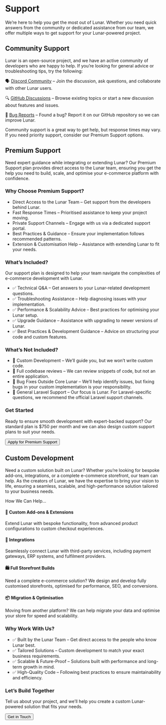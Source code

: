# Support

We’re here to help you get the most out of Lunar. Whether you need quick answers from the community or dedicated 
assistance from our team, we offer multiple ways to get support for your Lunar-powered project.

## Community Support

Lunar is an open-source project, and we have an active community of developers who are happy to help. If you’re looking for general advice or troubleshooting tips, try the following:

🗣️ [Discord Community](https://discord.gg/v6qVWaf) – Join the discussion, ask questions, and collaborate with other Lunar users.

🔍 [GitHub Discussions](https://github.com/lunarphp/lunar/discussions) – Browse existing topics or start a new discussion about features and issues.

🐛 [Bug Reports](https://github.com/lunarphp/lunar/issues) – Found a bug? Report it on our GitHub repository so we can improve Lunar.

Community support is a great way to get help, but response times may vary. If you need priority support, consider our Premium Support options.

## Premium Support

Need expert guidance while integrating or extending Lunar? Our Premium Support plan provides direct access to the Lunar 
team, ensuring you get the help you need to build, scale, and optimise your e-commerce platform with confidence.

### Why Choose Premium Support?
- Direct Access to the Lunar Team – Get support from the developers behind Lunar.
- Fast Response Times – Prioritised assistance to keep your project moving.
- Private Support Channels – Engage with us via a dedicated support portal.
- Best Practices & Guidance – Ensure your implementation follows recommended patterns.
- Extension & Customisation Help – Assistance with extending Lunar to fit your needs.

### What’s Included?

Our support plan is designed to help your team navigate the complexities of e-commerce development with Lunar.

- ✅ Technical Q&A – Get answers to your Lunar-related development questions.
- ✅ Troubleshooting Assistance – Help diagnosing issues with your implementation.
- ✅ Performance & Scalability Advice – Best practices for optimising your Lunar setup.
- ✅ Upgrade Guidance – Assistance with upgrading to newer versions of Lunar.
- ✅ Best Practices & Development Guidance – Advice on structuring your code and custom features.

### What’s Not Included?

- 🚫 Custom Development – We’ll guide you, but we won’t write custom code.
- 🚫 Full codebase reviews – We can review snippets of code, but not an entire application.
- 🚫 Bug Fixes Outside Core Lunar – We’ll help identify issues, but fixing bugs in your custom implementation is your responsibility.
- 🚫 General Laravel Support – Our focus is Lunar. For Laravel-specific questions, we recommend the official Laravel support channels.

### Get Started

Ready to ensure smooth development with expert-backed support? Our standard plan is $750 per month and we can also 
design custom support plans to suit your needs.

<button class="btn" data-tally-open="w8R5ex" data-tally-layout="modal" data-tally-width="600" data-tally-overlay="1" 
data-tally-emoji-text="🚀" data-tally-emoji-animation="tada">Apply for Premium Support</button>

## Custom Development

Need a custom solution built on Lunar? Whether you’re looking for bespoke add-ons, integrations, or a complete 
e-commerce storefront, our team can help. As the creators of Lunar, we have the expertise to bring your vision to life, 
ensuring a seamless, scalable, and high-performance solution tailored to your business needs.

How We Can Help...

#### 🔌 Custom Add-ons & Extensions

Extend Lunar with bespoke functionality, from advanced product configurations to custom checkout experiences.

#### 🔄 Integrations

Seamlessly connect Lunar with third-party services, including payment gateways, ERP systems, and fulfilment providers.

#### 🛍️ Full Storefront Builds

Need a complete e-commerce solution? We design and develop fully customised storefronts, optimised for performance, SEO, 
and conversions.

#### 📦 Migration & Optimisation

Moving from another platform? We can help migrate your data and optimise your store for speed and scalability.

### Why Work With Us?

- ✅ Built by the Lunar Team – Get direct access to the people who know Lunar best.
- ✅ Tailored Solutions – Custom development to match your exact business requirements.
- ✅ Scalable & Future-Proof – Solutions built with performance and long-term growth in mind.
- ✅ High-Quality Code – Following best practices to ensure maintainability and efficiency.

### Let’s Build Together

Tell us about your project, and we’ll help you create a custom Lunar-powered solution that fits your needs.

<button class="btn" data-tally-open="n9o5vG" data-tally-layout="modal" data-tally-width="600" data-tally-overlay="1"
data-tally-emoji-text="🚀" data-tally-emoji-animation="tada">Get in Touch</button>
